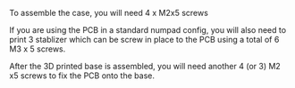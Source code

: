 To assemble the case, you will need 4 x M2x5 screws

If you are using the PCB in a standard numpad config, you will also need to print 3 stablizer which can be screw in place to the PCB using a total of 6 M3 x 5 screws.

After the 3D printed base is assembled, you will need another 4 (or 3) M2 x5 screws to fix the PCB onto the base.

